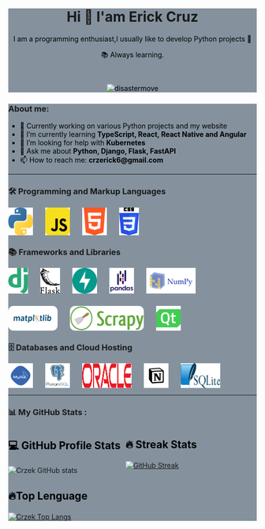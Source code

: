 <style>
  div {
    /* color:white; */
    background: #85929E;
  }

  p {
    color: black;
  }

  .stats {
    display:flex;
    flex-wrap: wrap;
    align-items: start;
    gap:10px;

  }

  .stats p {
    display: block;
    color: black;
    font-size: 1.5em;
    font-weight: bold;

  }

  .stat1{
    width:400px;
    height:200px
  }

  .flex {
    display:flex;
    flex-wrap: wrap;
    justify-content: start;
    gap:25px;
  }

  li {
    color: black;
  }

  li span {
    font-weight: bolder;
  }

</style>

<div id="header" align="center">
  <h1 align="center">Hi 👋 I'am Erick Cruz</h1>
  <p align="center">I am a programming enthusiast,I usually like to develop Python projects 🤗</p>
  <p>📚 Always learning.</p>
  <br />
  <p align="center"> <img src="https://komarev.com/ghpvc/?username=Crzek&label=Profile%20views&color=0e75b6&style=for-the-badge" alt="disastermove" /> </p>

</div>

<!-- ## ![Crzek Views](https://komarev.com/ghpvc/?username=Crzek&style=for-the-badge) -->

<!-- about me -->
<!--
**Crzek/Crzek** is a ✨ _special_ ✨ repository because its `README.md` (this file) appears on your GitHub profile.

-->
<div>
<h3>About me:</h3>

<ul>
<li> 🔭 Currently working on various Python projects and my website</li>
<li>🌱 I’m currently learning <span>TypeScript, React, React Native and Angular</span></li>
<li>🤔 I’m looking for help with <span>Kubernetes<span></li>
<li>💬 Ask me about <span>Python, Django, Flask, FastAPI</span></li>
<li>📫 How to reach me: <span>crzerick6@gmail.com</span></li>
</ul>
<div>

---

<!-- Lenguges de programacion -->
<div>
  <div class="program">
    <h3>🛠️ Programming and Markup Languages</h3>
    <div class="flex">
      <img src="./iconos/python.svg" alt="python" width="50px">
      <img src="./iconos/Js.svg" alt="javascript" width="50px">
      <img src="./iconos/html.svg" alt="html" width="50px">
      <img src="./iconos/css.svg" alt="css" width="40px">
    </div>
  </div>

  <div class="libreria">
    <h3>📚 Frameworks and Libraries</h3>
    <div class="flex">
      <img src="./iconos/django1.svg" alt="django" width="40px">
      <img src="./iconos/flask.svg" alt="flask" width="40px">
      <img src="./iconos/fastAPI.svg" alt="fastApi" width="50px">
      <img src="./iconos/pandas-original-wordmark.svg" alt="pandas" width="50px">
      <img src="./iconos/numpy.svg" alt="nmpy" width="100px">
      <img src="./iconos/python-matplotlib.jpg" style=" border-radius: 10px" alt="pandas" width="100px">
      <img src="./iconos/scrapy.png" style=" border-radius: 10px" alt="mathplotlib" width="150px">
      <img src="./iconos/PyQt-python.svg" alt="PyQt" width="50px">  
    </div>

  </div>

  <div class="data">
    <h3>🗄️ Databases and Cloud Hosting</h3>
    <div class="flex">
      <img src="./iconos/mySQL.svg" alt="mySQL" width="50px">
      <img src="./iconos/postgresql-vertical.svg" alt="postgresql" width="50px">
      <img src="./iconos/oracle.svg" alt="oracle-sql" width="100px">
      <img src="./iconos/notion.svg" alt="notion" width="50px">
      <img src="./iconos/sqlite.svg" alt="html" width="80px">
    </div>
  </div>
</div>

---

<!-- stats  -->

### 📊 My GitHub Stats :

<div class="stats">
  <div>
    <p>💻 GitHub Profile Stats</p>
    <img class="stat1" src="https://github-readme-stats.vercel.app/api?username=Crzek&show_icons=true&theme=panda" alt="Crzek GitHub stats">
  </div>

  <div>
    <p>🔥 Streak Stats</p>
    <a  href="https://git.io/streak-stats">
      <img class="stat1"  src="https://github-readme-streak-stats.herokuapp.com?user=Crzek&theme=panda&date_format=n%2Fj%5B%2FY%5D" alt="GitHub Streak">
    </a>
  </div>

  <div>
    <p>🔥Top Lenguage</p>
    <a href="https://github.com/anuraghazra/github-readme-stats">
      <img class="stat1" src="https://github-readme-stats.vercel.app/api/top-langs/?username=Crzek&hide_title=true&layout=donut&theme=panda" alt="Crzek Top Langs">
    </a>
</div>
